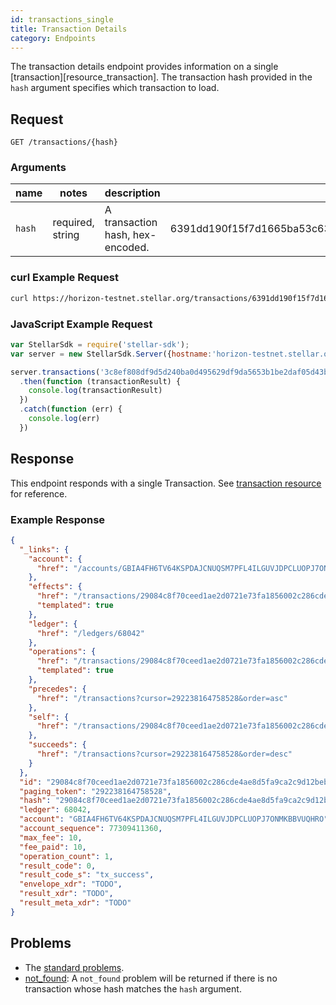 ```yaml
---
id: transactions_single
title: Transaction Details
category: Endpoints
---
```


The transaction details endpoint provides information on a single [transaction][resource_transaction]. The transaction hash provided in the `hash` argument specifies which transaction to load.

## Request

```
GET /transactions/{hash}
```

### Arguments

|  name  |  notes  | description | example |
| ------ | ------- | ----------- | ------- |
| `hash` | required, string | A transaction hash, hex-encoded. | 6391dd190f15f7d1665ba53c63842e368f485651a53d8d852ed442a446d1c69a |

### curl Example Request

```sh
curl https://horizon-testnet.stellar.org/transactions/6391dd190f15f7d1665ba53c63842e368f485651a53d8d852ed442a446d1c69a
```

### JavaScript Example Request

```js
var StellarSdk = require('stellar-sdk');
var server = new StellarSdk.Server({hostname:'horizon-testnet.stellar.org', secure:true, port:443});

server.transactions('3c8ef808df9d5d240ba0d495629df9da5653b1be2daf05d43b49c5bcbfe099bd')
  .then(function (transactionResult) {
    console.log(transactionResult)
  })
  .catch(function (err) {
    console.log(err)
  })
```

## Response

This endpoint responds with a single Transaction.  See [transaction resource][] for reference.

### Example Response

```json
{
  "_links": {
    "account": {
      "href": "/accounts/GBIA4FH6TV64KSPDAJCNUQSM7PFL4ILGUVJDPCLUOPJ7ONMKBBVUQHRO"
    },
    "effects": {
      "href": "/transactions/29084c8f70ceed1ae2d0721e73fa1856002c286cde4ae8d5fa9ca2c9d12bebc5/effects/{?cursor,limit,order}",
      "templated": true
    },
    "ledger": {
      "href": "/ledgers/68042"
    },
    "operations": {
      "href": "/transactions/29084c8f70ceed1ae2d0721e73fa1856002c286cde4ae8d5fa9ca2c9d12bebc5/operations/{?cursor,limit,order}",
      "templated": true
    },
    "precedes": {
      "href": "/transactions?cursor=292238164758528&order=asc"
    },
    "self": {
      "href": "/transactions/29084c8f70ceed1ae2d0721e73fa1856002c286cde4ae8d5fa9ca2c9d12bebc5"
    },
    "succeeds": {
      "href": "/transactions?cursor=292238164758528&order=desc"
    }
  },
  "id": "29084c8f70ceed1ae2d0721e73fa1856002c286cde4ae8d5fa9ca2c9d12bebc5",
  "paging_token": "292238164758528",
  "hash": "29084c8f70ceed1ae2d0721e73fa1856002c286cde4ae8d5fa9ca2c9d12bebc5",
  "ledger": 68042,
  "account": "GBIA4FH6TV64KSPDAJCNUQSM7PFL4ILGUVJDPCLUOPJ7ONMKBBVUQHRO",
  "account_sequence": 77309411360,
  "max_fee": 10,
  "fee_paid": 10,
  "operation_count": 1,
  "result_code": 0,
  "result_code_s": "tx_success",
  "envelope_xdr": "TODO",
  "result_xdr": "TODO",
  "result_meta_xdr": "TODO"
}
```

## Problems

- The [standard problems][].
- [not_found][]: A `not_found` problem will be returned if there is no transaction whose hash matches the `hash` argument.

[transaction resource]: ./resource/transaction.md
[not_found]: ../problem/not_found.md
[resources_transaction]: ./resources/transaction.md
[standard problems]: ../guide/problems.md#Standard_Problems
